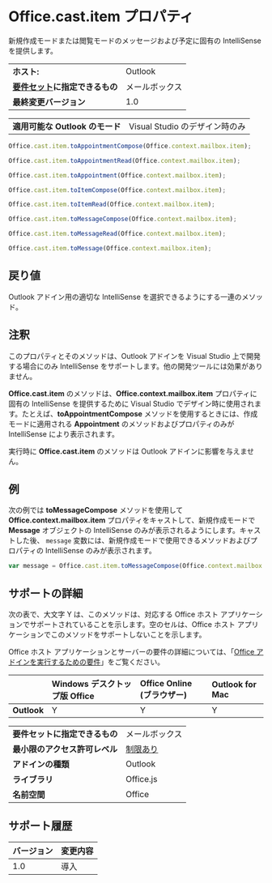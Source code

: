 
# <a name="office.cast.item-property"></a>Office.cast.item プロパティ
新規作成モードまたは閲覧モードのメッセージおよび予定に固有の IntelliSense を提供します。

|||
|:-----|:-----|
|**ホスト:**|Outlook|
|**[要件セット](../../docs/overview/specify-office-hosts-and-api-requirements.md)に指定できるもの**|メールボックス|
|**最終変更バージョン**|1.0|



|||
|:-----|:-----|
|**適用可能な Outlook のモード**|Visual Studio のデザイン時のみ|

```js
Office.cast.item.toAppointmentCompose(Office.context.mailbox.item);
```

```js
Office.cast.item.toAppointmentRead(Office.context.mailbox.item);
```

```js
Office.cast.item.toAppointment(Office.context.mailbox.item);
```

```js
Office.cast.item.toItemCompose(Office.context.mailbox.item);
```

```js
Office.cast.item.toItemRead(Office.context.mailbox.item);
```

```js
Office.cast.item.toMessageCompose(Office.context.mailbox.item);
```

```js
Office.cast.item.toMessageRead(Office.context.mailbox.item);
```

```js
Office.cast.item.toMessage(Office.context.mailbox.item);
```


## <a name="return-value"></a>戻り値

Outlook アドイン用の適切な IntelliSense を選択できるようにする一連のメソッド。


## <a name="remarks"></a>注釈

このプロパティとそのメソッドは、Outlook アドインを Visual Studio 上で開発する場合にのみ IntelliSense をサポートします。他の開発ツールには効果がありません。

**Office.cast.item** のメソッドは、**Office.context.mailbox.item** プロパティに固有の IntelliSense を提供するために Visual Studio でデザイン時に使用されます。たとえば、**toAppointmentCompose** メソッドを使用するときには、作成モードに適用される **Appointment** のメソッドおよびプロパティのみが IntelliSense により表示されます。

実行時に  **Office.cast.item** のメソッドは Outlook アドインに影響を与えません。


## <a name="example"></a>例

次の例では **toMessageCompose** メソッドを使用して **Office.context.mailbox.item** プロパティをキャストして、新規作成モードで **Message** オブジェクトの IntelliSense のみが表示されるようにします。キャストした後、 `message` 変数には、新規作成モードで使用できるメソッドおよびプロパティの IntelliSense のみが表示されます。


```js
var message = Office.cast.item.toMessageCompose(Office.context.mailbox.item);

```


## <a name="support-details"></a>サポートの詳細


次の表で、大文字 Y は、このメソッドは、対応する Office ホスト アプリケーションでサポートされていることを示します。空のセルは、Office ホスト アプリケーションでこのメソッドをサポートしないことを示します。

Office ホスト アプリケーションとサーバーの要件の詳細については、「[Office アドインを実行するための要件](../../docs/overview/requirements-for-running-office-add-ins.md)」をご覧ください。

||Windows デスクトップ版 Office|Office Online (ブラウザー)|Outlook for Mac|
|:-----|:-----|:-----|:-----|
|**Outlook**|Y|Y|Y|

|||
|:-----|:-----|
|**要件セットに指定できるもの**|メールボックス|
|**最小限のアクセス許可レベル**|[制限あり](../../docs/develop/requesting-permissions-for-api-use-in-content-and-task-pane-add-ins.md)|
|**アドインの種類**|Outlook|
|**ライブラリ**|Office.js|
|**名前空間**|Office|

## <a name="support-history"></a>サポート履歴



|**バージョン**|**変更内容**|
|:-----|:-----|
|1.0|導入|

